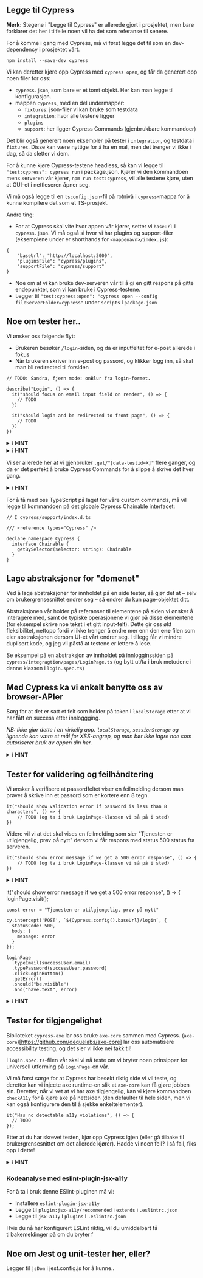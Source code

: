 ## Legge til Cypress
**Merk**: Stegene i "Legge til Cypress" er allerede gjort i prosjektet, men bare forklarer det her i tilfelle noen vil ha det som referanse til senere.

For å komme i gang med Cypress, må vi først legge det til som en dev-dependency i prosjektet vårt. 
```
npm install --save-dev cypress
```

Vi kan deretter kjøre opp Cypress med `cypress open`, og får da generert opp noen filer for oss:

- `cypress.json`, som bare er et tomt objekt. Her kan man legge til konfigurasjon.
- mappen `cypress`, med en del undermapper:
    - `fixtures`: json-filer vi kan bruke som testdata
    - `integration`: hvor alle testene ligger
    - `plugins`
    - `support`: her ligger Cypress Commands (gjenbrukbare kommandoer)

Det blir også generert noen eksempler på tester i `integration`, og testdata i `fixtures`. Disse kan være nyttige for å ha en mal, men det trenger vi ikke i dag, så da sletter vi dem.

For å kunne kjøre Cypress-testene headless, så kan vi legge til `"test:cypress": cypress run` i package.json. Kjører vi den kommandoen mens serveren vår kjører, `npm run test:cypress`, vil alle testene kjøre, uten at GUI-et i nettleseren åpner seg.

Vi må også legge til en `tsconfig.json`-fil på rotnivå i `cypress`-mappa for å kunne kompilere det som et TS-prosjekt.

Andre ting:

- For at Cypress skal vite hvor appen vår kjører, setter vi `baseUrl` i `cypress.json`. Vi må også si hvor vi har plugins og support-filer (eksemplene under er shorthands for `<mappenavn>/index.js`):
```
{
    "baseUrl": "http://localhost:3000",
    "pluginsFile": "cypress/plugins",
    "supportFile": "cypress/support"
}
```

- Noe om at vi kan bruke dev-serveren vår til å gi en gitt respons på gitte endepunkter, som vi kan bruke i Cypress-testene.
- Legger til `"test:cypress:open": "cypress open --config fileServerFolder=cypress"` under `scripts` i `package.json`

## Noe om tester her..
Vi ønsker oss følgende flyt:
- Brukeren besøker `/login`-siden, og da er inputfeltet for e-post allerede i fokus
- Når brukeren skriver inn e-post og passord, og klikker logg inn, så skal man bli redirected til forsiden
 
```
// TODO: Sandra, fjern mode: onBlur fra login-formet.

describe("Login", () => {
  it("should focus on email input field on render", () => {
    // TODO
  })

  it("should login and be redirected to front page", () => {
    // TODO
  })
})

```

<details>
<summary><b>ℹ️ HINT</b></summary>
  cy.visit("/login")
       .get("[data-testid=email]").should('be.focused')
</details>

<details>
<summary><b>ℹ️ HINT</b></summary>
  const successUser = {email: "success@mail.com", password: "hemmelig"}
      cy.visit("/login")
        .get("[data-testid=email]")
        .type(successUser.email)
        .get("[data-testid=password]")
        .type(successUser.password)
        .get("[data-testid=submit]")
        .click()
        .url()
        .should("eq", `${Cypress.config().baseUrl}/`)
</details>



Vi ser allerede her at vi gjenbruker `.get/"[data-testid=X]"` flere ganger, og da er det perfekt å bruke Cypress Commands for å slippe å skrive det hver gang.


<details>
<summary><b>ℹ️ HINT</b></summary>
  Cypress.Commands.add('getBySelector', (selector, ...args) => {
    return cy.get(`[data-testid=${selector}]`, ...args)
  })
</details>


For å få med oss TypeScript på laget for våre custom commands, må vil legge til kommandoen på det globale Cypress Chainable interfacet:
```
// I cypress/support/index.d.ts

/// <reference types="Cypress" />

declare namespace Cypress {
  interface Chainable {
    getBySelector(selector: string): Chainable
  }
}
``` 

## Lage abstraksjoner for "domenet"
Ved å lage abstraksjoner for innholdet på en side tester, så gjør det at – selv om brukergrensesnittet endrer seg – så endrer du kun page-objektet ditt.

Abstraksjonen vår holder på referanser til elementene på siden vi ønsker å interagere med, samt de typiske operasjonene vi gjør på disse elementene (for eksempel skrive noe tekst i et gitt input-felt).
Dette gir oss økt fleksibilitet, nettopp fordi vi ikke trenger å endre mer enn den **ene** filen som eier abstraksjonen dersom UI-et vårt endrer seg.
I tillegg får vi mindre duplisert kode, og jeg vil påstå at testene er lettere å lese.

Se eksempel på en abstraksjon av innholdet på innlogginssiden på `cypress/integragtion/pages/LoginPage.ts` (og bytt ut/ta i bruk metodene i denne klassen i `login.spec.ts`) 

## Med Cypress ka vi enkelt benytte oss av browser-APIer
Sørg for at det er satt et felt som holder på token i `localStorage` etter at vi har fått en success etter innloggging.

_NB: Ikke gjør dette i en virkelig app. `localStorage`, `sessionStorage` og lignende kan være et mål for XSS-angrep, og man bør ikke lagre noe som autoriserer bruk av appen din her._


<details>
<summary><b>ℹ️ HINT</b></summary>
cy.url()
      .should('eq', `${Cypress.config().baseUrl}/`)
      .window()
      .its("localStorage.token")
      .should("eq", "token1234")
</details>


## Tester for validering og feilhåndtering
Vi ønsker å verifisere at passordfeltet viser en feilmelding dersom man prøver å skrive inn et passord som er kortere enn 8 tegn.
 
```
it("should show validation error if password is less than 8 characters", () => {
    // TODO (og ta i bruk LoginPage-klassen vi så på i sted)
})
```

Videre vil vi at det skal vises en feilmelding som sier "Tjenesten er utilgjengelig, prøv på nytt" dersom vi får respons med status 500 status fra serveren.

```
it("should show error message if we get a 500 error response", () => {
    // TODO (og ta i bruk LoginPage-klassen vi så på i sted)
})
```

<details>
<summary><b>ℹ️ HINT</b></summary>
Bruk `cy.intercept` for å stub-e et nettverkskall.
[Cypress Intercept](https://docs.cypress.io/api/commands/intercept) 

Husk at du kan hente `baseUrl`-en fra config-en vår via `Cypress.config()`.
</details>

it("should show error message if we get a 500 error response", () => {
    loginPage.visit();

    const error = "Tjenesten er utilgjengelig, prøv på nytt"

    cy.intercept('POST', `${Cypress.config().baseUrl}/login`, {
      statusCode: 500,
      body: {
        message: error
      }
    });

    loginPage
      .typeEmail(successUser.email)
      .typePassword(successUser.password)
      .clickLoginButton()
      .getError()
      .should("be.visible")
      .and("have.text", error)

<details>
<summary><b>ℹ️ HINT</b></summary>
loginPage.visit()
      .typeEmail(successUser.email)
      .getPasswordInput()
      .type("123")
      .blur()

    loginPage.getError()
      .should("be.visible")
      .and("have.text", "Passordet må være minst 8 tegn")
</details>


## Tester for tilgjengelighet
 Biblioteket `cypress-axe` lar oss bruke `axe-core` sammen med Cypress. (`axe-core`)[https://github.com/dequelabs/axe-core] lar oss automatisere accessibility testing, og det sier vi ikke nei takk til!
 
 I `login.spec.ts`-filen vår skal vi nå teste om vi bryter noen prinsipper for universell utforming på `LoginPage`-en vår.
 
 Vi må først sørge for at Cypress har besøkt riktig side vi vil teste, og deretter kan vi injecte axe runtime-en slik at `axe-core` kan få gjøre jobben sin.
 Deretter, når vi vet at vi har axe tilgjengelig, kan vi kjøre kommandoen `checkA11y` for å kjøre axe på nettsiden (den defaulter til hele siden, men vi kan også konfigurere den til å sjekke enkeltelementer).
 
 ```
 it("Has no detectable a11y violations", () => {
   // TODO
});
```

Etter at du har skrevet testen, kjør opp Cypress igjen (eller gå tilbake til brukergrensesnittet om det allerede kjører).
Hadde vi noen feil? I så fall, fiks opp i dette!

<details>
<summary><b>ℹ️ HINT</b></summary>
Sjekk nettleserkonsollen.
</details>

### Kodeanalyse med eslint-plugin-jsx-a11y
For å ta i bruk denne ESlint-pluginen må vi:
- Installere `eslint-plugin-jsx-a11y`
- Legge til `plugin:jsx-a11y/recommended` i `extends` i `.eslintrc.json`
- Legge til `jsx-a11y` i `plugins` i `.eslintrc.json`

Hvis du nå har konfigurert ESLint riktig, vil du umiddelbart få tilbakemeldinger på om du bryter f 

## Noe om Jest og unit-tester her, eller?
Legger til `jsDom` i jest.config.js for å kunne..
